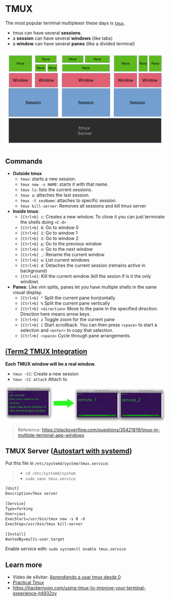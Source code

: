 # TMUX

The most popular terminal multiplexer these days is [`tmux`](https://www.man7.org/linux/man-pages/man1/tmux.1.html).
- tmux can have several **sessions**.
- a **session** can have several **windows** (like tabs)
- a **window** can have several **panes** (like a divided terminal)

![](../img/tmux.png)


## Commands

- **Outside tmux**
  - `tmux`: starts a new session.
  - `tmux new -s NAME`: starts it with that name.
  - `tmux ls`: lists the current sessions.
  - `tmux a`: attaches the last session.
  - `tmux -t sesName`: attaches to specific session.
  - `tmux kill-server`: Removes all sessions and kill tmux server
- **Inside tmux**:
  - `[Ctrl+b] c`: Creates a new window. To close it you can just terminate the shells doing `<C-d>`
  - `[Ctrl+b] 0`: Go to window 0
  - `[Ctrl+b] 1`: Go to window 1
  - `[Ctrl+b] 2`: Go to window 2
  - `[Ctrl+b] p`: Go to the previous window
  - `[Ctrl+b] n`: Go to the next window
  - `[Ctrl+b] ,`: Rename the current window
  - `[Ctrl+b] w`: List current windows
  - `[Ctrl+b] d`: Detaches the current session (remains active in background)
  - `[Ctrl+d]`: Kill the current window (kill the sesion if is it the only window)
- **Panes**: Like vim splits, panes let you have multiple shells in the same visual display.
  - `[Ctrl+b] "` Split the current pane horizontally
  - `[Ctrl+b] %` Split the current pane vertically
  - `[Ctrl+b] <direction>` Move to the pane in the specified _direction_. Direction here means arrow keys.
  - `[Ctrl+b] z` Toggle zoom for the current pane
  - `[Ctrl+b] [` Start scrollback. You can then press `<space>` to start a selection and `<enter>` to copy that selection.
  - `[Ctrl+b] <space>` Cycle through pane arrangements.


## [iTerm2 TMUX Integration](https://iterm2.com/documentation-tmux-integration.html)

**Each TMUX window will be a real window**.

- `tmux -CC`: Create a new session
- `tmux -CC attach` Attach to

![](../img/tmux-windows.png)

> Reference: https://stackoverflow.com/questions/35421819/tmux-in-multiple-terminal-app-windows



## TMUX Server ([Autostart with systemd](https://wiki.archlinux.org/title/tmux#Autostart_with_systemd))

Put this file in `/etc/systemd/system/tmux.service`:
> - `cd /etc/systemd/system`
> - `sudo nano tmux.service`

```
[Unit]
Description=Tmux server

[Service]
Type=forking
User=javi
ExecStart=/usr/bin/tmux new -s 0 -d
ExecStop=/usr/bin/tmux kill-server

[Install]
WantedBy=multi-user.target
```

Enable service with: `sudo systemctl enable tmux.service`

## Learn more

- Video de s4vitar: [Aprendiendo a usar tmux desde 0](https://www.youtube.com/watch?v=1dDahc214co)
- [Practical Tmux](https://mutelight.org/practical-tmux)
- https://hackernoon.com/using-tmux-to-improve-your-terminal-experience-jt4932zv
